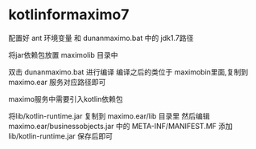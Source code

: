 # kotlinformaximo7
配置好 ant 环境变量 和 dunanmaximo.bat 中的 jdk1.7路径

将jar依赖包放置 maximolib 目录中

双击 dunanmaximo.bat 进行编译
编译之后的类位于 maximobin里面,复制到 maximo.ear 服务对应路径即可

maximo服务中需要引入kotlin依赖包

将lib/kotlin-runtime.jar 复制到 maximo.ear/lib 目录里
然后编辑 maximo.ear/businessobjects.jar 中的 META-INF/MANIFEST.MF 
添加 lib/kotlin-runtime.jar 保存后即可



